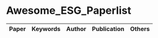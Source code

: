 # Awesome_ESG_Paperlist

|   Paper        |    Keywords     |   Author   |        Publication           |      Others        |
| :----------------------------------------------------------------------------------------------------------------------------------: | :-------------------------------------------------------------------------: | :-------------------: | :-----------------------------: | :-------------------------------------------------: |
